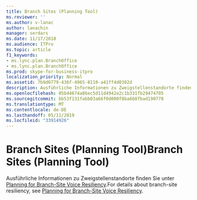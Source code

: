 ```yaml
---
title: Branch Sites (Planning Tool)
ms.reviewer: ''
ms.author: v-lanac
author: lanachin
manager: serdars
ms.date: 11/17/2018
ms.audience: ITPro
ms.topic: article
f1_keywords:
- ms.lync.plan.BranchOffice
- ms.lync.plan.BranchOffice
ms.prod: skype-for-business-itpro
localization_priority: Normal
ms.assetid: 7b9d0779-436f-4965-8110-a41ff4d0302d
description: Ausführliche Informationen zu Zweigstellenstandorte finden Sie unter Planen für die VoIP-Ausfallsicherheit.
ms.openlocfilehash: 05b44674a86ec5d11d4942e2c1b331fb29474705
ms.sourcegitcommit: bb53f131fabb03a66f0d000f8ba668fbad190778
ms.translationtype: MT
ms.contentlocale: de-DE
ms.lasthandoff: 05/11/2019
ms.locfileid: "33914926"
---
```

# <a name="branch-sites-planning-tool"></a><span data-ttu-id="269a4-103">Branch Sites (Planning Tool)</span><span class="sxs-lookup"><span data-stu-id="269a4-103">Branch Sites (Planning Tool)</span></span>

<span data-ttu-id="269a4-104">Ausführliche Informationen zu Zweigstellenstandorte finden Sie unter [Planning for Branch-Site Voice Resiliency](https://technet.microsoft.com/library/67713f57-3ded-4127-ac37-57d8099bf384.aspx).</span><span class="sxs-lookup"><span data-stu-id="269a4-104">For details about branch-site resiliency, see [Planning for Branch-Site Voice Resiliency](https://technet.microsoft.com/library/67713f57-3ded-4127-ac37-57d8099bf384.aspx).</span></span>



